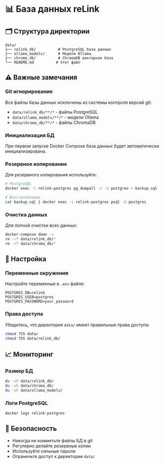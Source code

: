 # 📊 База данных reLink

## 🗂️ Структура директории

```
data/
├── relink_db/          # PostgreSQL база данных
├── ollama_models/      # Модели Ollama
├── chroma_db/          # ChromaDB векторная база
└── README.md          # Этот файл
```

## ⚠️ Важные замечания

### Git игнорирование
Все файлы базы данных исключены из системы контроля версий git:
- `data/relink_db/**/*` - файлы PostgreSQL
- `data/ollama_models/**/*` - модели Ollama  
- `data/chroma_db/**/*` - файлы ChromaDB

### Инициализация БД
При первом запуске Docker Compose база данных будет автоматически инициализирована.

### Резервное копирование
Для резервного копирования используйте:
```bash
# PostgreSQL
docker exec -t relink-postgres pg_dumpall -c -U postgres > backup.sql

# Восстановление
cat backup.sql | docker exec -i relink-postgres psql -U postgres
```

### Очистка данных
Для полной очистки всех данных:
```bash
docker-compose down -v
rm -rf data/relink_db/*
rm -rf data/chroma_db/*
```

## 🔧 Настройка

### Переменные окружения
Настройте переменные в `.env` файле:
```env
POSTGRES_DB=relink
POSTGRES_USER=postgres
POSTGRES_PASSWORD=your_password
```

### Права доступа
Убедитесь, что директория `data/` имеет правильные права доступа:
```bash
chmod 755 data/
chmod 755 data/relink_db/
```

## 📈 Мониторинг

### Размер БД
```bash
du -sh data/relink_db/
du -sh data/chroma_db/
du -sh data/ollama_models/
```

### Логи PostgreSQL
```bash
docker logs relink-postgres
```

## 🚨 Безопасность

- Никогда не коммитьте файлы БД в git
- Регулярно делайте резервные копии
- Используйте сильные пароли
- Ограничьте доступ к директории `data/` 